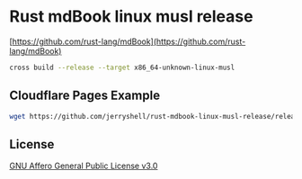 # Rust mdBook linux musl release

[https://github.com/rust-lang/mdBook](https://github.com/rust-lang/mdBook)

```bash
cross build --release --target x86_64-unknown-linux-musl
```

## Cloudflare Pages Example

```bash
wget https://github.com/jerryshell/rust-mdbook-linux-musl-release/releases/download/latest/rust-mdbook-linux-musl-release.tar.gz && tar xf rust-mdbook-linux-musl-release.tar.gz && ./mdBook build
```

## License

[GNU Affero General Public License v3.0](https://choosealicense.com/licenses/agpl-3.0/)
